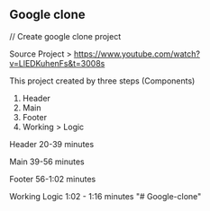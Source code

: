 ## Google clone

// Create google clone project

Source Project > https://www.youtube.com/watch?v=LlEDKuhenFs&t=3008s

This project created by three steps (Components)

1. Header
2. Main
3. Footer
4. Working > Logic

Header 20-39 minutes

Main 39-56 minutes

Footer 56-1:02 minutes

Working Logic 1:02 - 1:16 minutes
"# Google-clone" 
